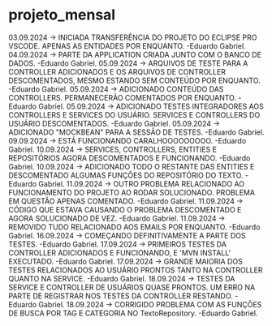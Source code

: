 # projeto_mensal
03.09.2024 -> INICIADA TRANSFERÊNCIA DO PROJETO DO ECLIPSE PRO VSCODE. APENAS AS ENTIDADES POR ENQUANTO. -Eduardo Gabriel.
04.09.2024 -> PARTE DA APPLICATION CRIADA JUNTO COM O BANCO DE DADOS. -Eduardo Gabriel.
05.09.2024 -> ARQUIVOS DE TESTE PARA A CONTROLLER ADICIONADOS E OS ARQUIVOS DE CONTROLLER DESCOMENTADOS, MESMO ESTANDO SEM CONTEÚDO POR ENQUANTO. -Eduardo Gabriel.
05.09.2024 -> ADICIONADO CONTEÚDO DAS CONTROLLERS. PERMANECERÃO COMENTADOS POR ENQUANTO. -Eduardo Gabriel.
05.09.2024 -> ADICIONADO TESTES INTEGRADORES AOS CONTROLLERS E SERVICES DO USUÁRIO. SERVICES E CONTROLLERS DO USUÁRIO DESCOMENTADOS. -Eduardo Gabriel.
05.09.2024 -> ADICIONADO "MOCKBEAN" PARA A SESSÃO DE TESTES. -Eduardo Gabriel.
09.09.2024 -> ESTÁ FUNCIONANDO CARALHOOOOOOOOO. -Eduardo Gabriel.
10.09.2024 -> SERVICES, CONTROLLERS, ENTITIES E REPOSITÓRIOS AGORA DESCOMENTADOS E FUNCIONANDO. -Eduardo Gabriel.
10.09.2024 -> ADICIONADO TODO O RESTANTE DAS ENTITIES E DESCOMENTADO ALGUMAS FUNÇÕES DO REPOSITÓRIO DO TEXTO. -Eduardo Gabriel.
11.09.2024 -> OUTRO PROBLEMA RELACIONADO AO FUNCIONAMENTO DO PROJETO AO RODAR SOLUCIONADO. PROBLEMA EM QUESTÃO APENAS COMENTADO. -Eduardo Gabriel.
11.09.2024 -> CÓDIGO QUE ESTAVA CAUSANDO O PROBLEMA DESCOMENTADO E AGORA SOLUCIONADO DE VEZ. -Eduardo Gabriel.
11.09.2024 -> REMOVIDO TUDO RELACIONADO AOS EMAILS POR ENQUANTO. -Eduardo Gabriel.
16.09.2024 -> COMEÇANDO DEFINITIVAMENTE A PARTE DOS TESTES. -Eduardo Gabriel.
17.09.2024 -> PRIMEIROS TESTES DA CONTROLLER ADICIONADOS E FUNCIONANDO, E 'MVN INSTALL' EXECUTADO. -Eduardo Gabriel.
17.09.2024 -> GRANDE MAIORIA DOS TESTES RELACIONADOS AO USUÁRIO PRONTOS TANTO NA CONTROLLER QUANTO NA SERVICE. -Eduardo Gabriel.
18.09.2024 -> TESTES DA SERVICE E CONTROLLER DE USUÁRIOS QUASE PRONTOS. UM ERRO NA PARTE DE REGISTRAR NOS TESTES DA CONTROLLER RESTANDO. -Eduardo Gabriel.
18.09.2024 -> CORRIGIDO PROBLEMA COM AS FUNÇÕES DE BUSCA POR TAG E CATEGORIA NO TextoRepository. -Eduardo Gabriel.